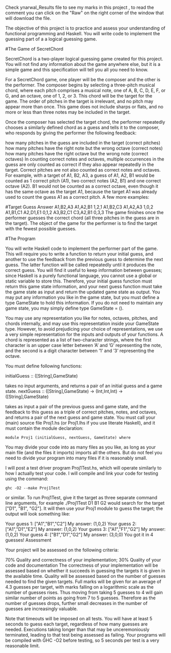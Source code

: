 Check ynarwal_Results file to see my marks in this project , to read the comment you can click on the "Raw" on the right corner of the window that will download the file.

The objective of this project is to practice and assess your understanding of functional programming and Haskell. You will write code to implement the guessing part of a a logical guessing game.

#The Game of SecretChord

SecretChord is a two-player logical guessing game created for this project. You will not find any information about the game anywhere else, but it is a simple game and this specification will tell you all you need to know.

For a SecretChord game, one player will be the composer and the other is the performer. The composer begins by selecting a three-pitch musical chord, where each pitch comprises a musical note, one of A, B, C, D, E, F, or G, and an octave, one of 1, 2, or 3. This chord will be the target for the game. The order of pitches in the target is irrelevant, and no pitch may appear more than once. This game does not include sharps or flats, and no more or less than three notes may be included in the target.

Once the composer has selected the target chord, the performer repeatedly chooses a similarly defined chord as a guess and tells it to the composer, who responds by giving the performer the following feedback:

how many pitches in the guess are included in the target (correct pitches)
how many pitches have the right note but the wrong octave (correct notes)
how many pitches have the right octave but the wrong note (correct octaves)
In counting correct notes and octaves, multiple occurrences in the guess are only counted as correct if they also appear repeatedly in the target. Correct pitches are not also counted as correct notes and octaves. For example, with a target of A1, B2, A3, a guess of A1, A2, B1 would be counted as 1 correct pitch (A1), two correct notes (A2, B1) and one correct octave (A2). B1 would not be counted as a correct octave, even though it has the same octave as the target A1, because the target A1 was already used to count the guess A1 as a correct pitch. A few more examples:

#Target  Guess Answer
A1,B2,A3  A1,A2,B1  1,2,1
A1,B2,C3  A1,A2,A3  1,0,2
A1,B1,C1  A2,D1,E1  0,1,2
A3,B2,C1  C3,A2,B1  0,3,3
The game finishes once the performer guesses the correct chord (all three pitches in the guess are in the target). The object of the game for the performer is to find the target with the fewest possible guesses.

#The Program

You will write Haskell code to implement the performer part of the game. This will require you to write a function to return your initial guess, and another to use the feedback from the previous guess to determine the next guess. The latter function will be called repeatedly until it produces the correct guess. You will find it useful to keep information between guesses; since Haskell is a purely functional language, you cannot use a global or static variable to store this. Therefore, your initial guess function must return this game state information, and your next guess function must take the game state as input and return the updated game state as output. You may put any information you like in the game state, but you must define a type GameState to hold this information. If you do not need to maintain any game state, you may simply define type GameState = ().

You may use any representation you like for notes, octaves, pitches, and chords internally, and may use this representation inside your GameState type. However, to avoid prejudicing your choice of representations, we use a very simple representation for the inputs and outputs of your functions. A chord is represented as a list of two-character strings, where the first character is an upper case letter between ’A’ and ’G’ representing the note, and the second is a digit character between ’1’ and ’3’ representing the octave.

You must define following functions:

initialGuess :: ([String],GameState)

takes no input arguments, and returns a pair of an initial guess and a game state.
nextGuess :: ([String],GameState) → (Int,Int,Int) → ([String],GameState)

takes as input a pair of the previous guess and game state, and the feedback to this guess as a triple of correct pitches, notes, and octaves, and returns a pair of the next guess and game state.
You must call your (main) source file Proj1.hs (or Proj1.lhs if you use literate Haskell), and it must contain the module declaration:

    module Proj1 (initialGuess, nextGuess, GameState) where
You may divide your code into as many files as you like, as long as your main file (and the files it imports) imports all the others. But do not feel you need to divide your program into many files if it is reasonably small.

I will post a test driver program Proj1Test.hs, which will operate similarly to how I actually test your code. I will compile and link your code for testing using the command:

    ghc -O2 --make Proj1Test
or similar. To run Proj1Test, give it the target as three separate command line arguments, for example ./Proj1Test D1 B1 G2 would search for the target ["D1", "B1", "G2"]. It will then use your Proj1 module to guess the target; the output will look something like:

Your guess 1:  ["A1","B1","C2"]
My answer:  (1,0,2)
Your guess 2:  ["A1","D1","E2"]
My answer:  (1,0,2)
Your guess 3:  ["A1","F1","G2"]
My answer:  (1,0,2)
Your guess 4:  ["B1","D1","G2"]
My answer:  (3,0,0)
You got it in 4 guesses!
Assessment

Your project will be assessed on the following criteria:

70% Quality and correctness of your implementation;
30% Quality of your code and documentation
The correctness of your implementation will be assessed based on whether it succeeds in guessing the targets it is given in the available time. Quality will be assessed based on the number of guesses needed to find the given targets. Full marks will be given for an average of 4.3 guesses per target, with marks falling on a logarithmic scale as the number of guesses rises. Thus moving from taking 5 guesses to 4 will gain similar number of points as going from 7 to 5 guesses. Therefore as the number of guesses drops, further small decreases in the number of guesses are increasingly valuable.

Note that timeouts will be imposed on all tests. You will have at least 5 seconds to guess each target, regardless of how many guesses are needed. Executions taking longer than that may be unceremoniously terminated, leading to that test being assessed as failing. Your programs will be compiled with GHC -O2 before testing, so 5 seconds per test is a very reasonable limit.


